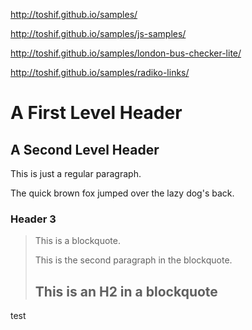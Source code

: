 http://toshif.github.io/samples/

http://toshif.github.io/samples/js-samples/

http://toshif.github.io/samples/london-bus-checker-lite/

http://toshif.github.io/samples/radiko-links/


A First Level Header
====================

A Second Level Header
---------------------

This is just a
regular paragraph.

The quick brown fox jumped over the lazy
dog's back.

### Header 3

> This is a blockquote.
> 
> This is the second paragraph in the blockquote.
>
> ## This is an H2 in a blockquote

test

